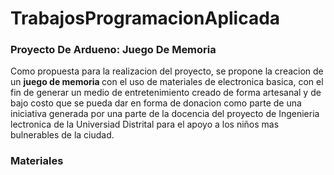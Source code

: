 # TrabajosProgramacionAplicada
<h3>Proyecto De Ardueno: Juego De Memoria </h3>
Como propuesta para la realizacion del proyecto, se propone la creacion de un <b> juego de memoria </b> con el uso de materiales de electronica basica, con el fin de generar un medio de entretenimiento creado de forma artesanal y de bajo costo que se pueda dar en forma de donacion como parte de una iniciativa generada por una parte de la docencia del proyecto de Ingenieria lectronica de la Universiad Distrital para el apoyo a los niños mas bulnerables de la ciudad.
<h3>Materiales</h3>
